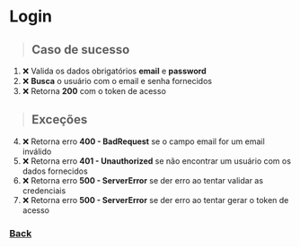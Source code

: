# Login

> ## Caso de sucesso

1. ❌ Valida os dados obrigatórios **email** e **password**
2. ❌ **Busca** o usuário com o email e senha fornecidos
3. ❌ Retorna **200** com o token de acesso

> ## Exceções

4. ❌ Retorna erro **400 - BadRequest** se o campo email for um email inválido
5. ❌ Retorna erro **401 - Unauthorized** se não encontrar um usuário com os dados fornecidos
6. ❌ Retorna erro **500 - ServerError** se der erro ao tentar validar as credenciais
7. ❌ Retorna erro **500 - ServerError** se der erro ao tentar gerar o token de acesso

### [Back](../../../readme.md)